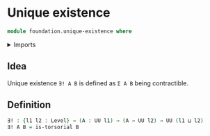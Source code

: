 # Unique existence

```agda
module foundation.unique-existence where
```

<details><summary>Imports</summary>

```agda
open import foundation.universe-levels

open import foundation-core.torsorial-type-families
```

</details>

## Idea

Unique existence `∃! A B` is defined as `Σ A B` being contractible.

## Definition

```agda
∃! : {l1 l2 : Level} → (A : UU l1) → (A → UU l2) → UU (l1 ⊔ l2)
∃! A B = is-torsorial B
```
